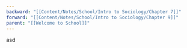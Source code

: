 ```yaml
---
backward: "[[Content/Notes/School/Intro to Sociology/Chapter 7]]"
forward: "[[Content/Notes/School/Intro to Sociology/Chapter 9]]"
parent: "[[Welcome to School]]"
---
```

asd